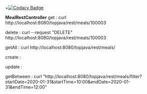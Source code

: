 +[![Codacy Badge](https://app.codacy.com/project/badge/Grade/bee16f3145654047a0505c62aeefd8a2)](https://app.codacy.com/gh/IPS19/topjava/settings)


**MealRestController**
get : curl http://localhost:8080/topjava/rest/meals/100003

delete :  curl --request "DELETE" http://localhost:8080/topjava/rest/meals/100003

getAll : curl http://localhost:8080/topjava/rest/meals/

create : 

update :

getBetween : curl "http://localhost:8080/topjava/rest/meals/filter?startDate=2020-01-31&startTime=10:00&endDate=2020-01-31&endTime=12:00"




